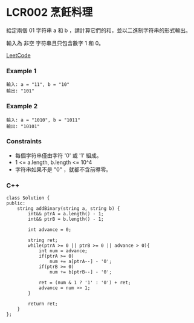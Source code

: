 # LCR002 烹飪料理

給定兩個 01 字符串 a 和 b ，請計算它們的和，並以二進制字符串的形式輸出。

輸入為 非空 字符串且只包含數字 1 和 0。
 
[LeetCode](https://leetcode.cn/problems/JFETK5/)

### Example 1

```
輸入: a = "11", b = "10"
輸出: "101"
```

### Example 2

```
輸入: a = "1010", b = "1011"
輸出: "10101"
```

### Constraints

* 每個字符串僅由字符 '0' 或 '1' 組成。
* 1 <= a.length, b.length <= 10^4
* 字符串如果不是 "0" ，就都不含前導零。

### C++ 

```
class Solution {
public:
    string addBinary(string a, string b) {
        int&& ptrA = a.length() - 1;
        int&& ptrB = b.length() - 1;
        
        int advance = 0;
        
        string ret;
        while(ptrA >= 0 || ptrB >= 0 || advance > 0){
            int num = advance;
            if(ptrA >= 0)
                num += a[ptrA--] - '0';
            if(ptrB >= 0)
                num += b[ptrB--] - '0';
            
            ret = (num & 1 ? '1' : '0') + ret;
            advance = num >> 1;
        }

        return ret;
    }
};
```